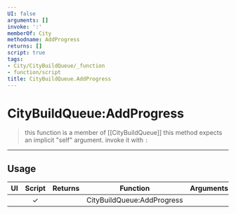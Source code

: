 ```yaml
---
UI: false
arguments: []
invoke: ':'
memberOf: City
methodname: AddProgress
returns: []
script: true
tags:
- City/CityBuildQueue/_function
- function/script
title: CityBuildQueue.AddProgress
---
```

# CityBuildQueue:AddProgress
> this function is a member of [[CityBuildQueue]]
> this method expects an implicit "self" argument. invoke it with `:`
-----
## Usage
|  UI | Script | Returns | Function | Arguments |
|:---:|:------:|-------:|:--------:|:---------|
| |✓||CityBuildQueue:AddProgress||
